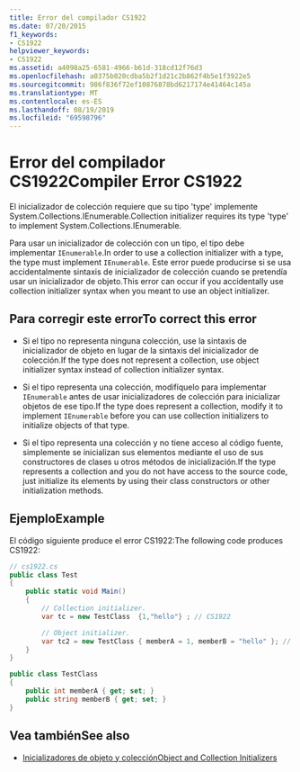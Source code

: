 ```yaml
---
title: Error del compilador CS1922
ms.date: 07/20/2015
f1_keywords:
- CS1922
helpviewer_keywords:
- CS1922
ms.assetid: a4098a25-6581-4966-b61d-318cd12f76d3
ms.openlocfilehash: a0375b020cdba5b2f1d21c2b862f4b5e1f3922e5
ms.sourcegitcommit: 986f836f72ef10876878bd6217174e41464c145a
ms.translationtype: MT
ms.contentlocale: es-ES
ms.lasthandoff: 08/19/2019
ms.locfileid: "69598796"
---
```

# <a name="compiler-error-cs1922"></a><span data-ttu-id="8e46f-102">Error del compilador CS1922</span><span class="sxs-lookup"><span data-stu-id="8e46f-102">Compiler Error CS1922</span></span>

<span data-ttu-id="8e46f-103">El inicializador de colección requiere que su tipo 'type' implemente System.Collections.IEnumerable.</span><span class="sxs-lookup"><span data-stu-id="8e46f-103">Collection initializer requires its type 'type' to implement System.Collections.IEnumerable.</span></span>

<span data-ttu-id="8e46f-104">Para usar un inicializador de colección con un tipo, el tipo debe implementar `IEnumerable`.</span><span class="sxs-lookup"><span data-stu-id="8e46f-104">In order to use a collection initializer with a type, the type must implement `IEnumerable`.</span></span> <span data-ttu-id="8e46f-105">Este error puede producirse si se usa accidentalmente sintaxis de inicializador de colección cuando se pretendía usar un inicializador de objeto.</span><span class="sxs-lookup"><span data-stu-id="8e46f-105">This error can occur if you accidentally use collection initializer syntax when you meant to use an object initializer.</span></span>

## <a name="to-correct-this-error"></a><span data-ttu-id="8e46f-106">Para corregir este error</span><span class="sxs-lookup"><span data-stu-id="8e46f-106">To correct this error</span></span>

- <span data-ttu-id="8e46f-107">Si el tipo no representa ninguna colección, use la sintaxis de inicializador de objeto en lugar de la sintaxis del inicializador de colección.</span><span class="sxs-lookup"><span data-stu-id="8e46f-107">If the type does not represent a collection, use object initializer syntax instead of collection initializer syntax.</span></span>

- <span data-ttu-id="8e46f-108">Si el tipo representa una colección, modifíquelo para implementar `IEnumerable` antes de usar inicializadores de colección para inicializar objetos de ese tipo.</span><span class="sxs-lookup"><span data-stu-id="8e46f-108">If the type does represent a collection, modify it to implement `IEnumerable` before you can use collection initializers to initialize objects of that type.</span></span>

- <span data-ttu-id="8e46f-109">Si el tipo representa una colección y no tiene acceso al código fuente, simplemente se inicializan sus elementos mediante el uso de sus constructores de clases u otros métodos de inicialización.</span><span class="sxs-lookup"><span data-stu-id="8e46f-109">If the type represents a collection and you do not have access to the source code, just initialize its elements by using their class constructors or other initialization methods.</span></span>

## <a name="example"></a><span data-ttu-id="8e46f-110">Ejemplo</span><span class="sxs-lookup"><span data-stu-id="8e46f-110">Example</span></span>

<span data-ttu-id="8e46f-111">El código siguiente produce el error CS1922:</span><span class="sxs-lookup"><span data-stu-id="8e46f-111">The following code produces CS1922:</span></span>

```csharp
// cs1922.cs
public class Test
{
    public static void Main()
    {
        // Collection initializer.
        var tc = new TestClass  {1,"hello"} ; // CS1922

        // Object initializer.
        var tc2 = new TestClass { memberA = 1, memberB = "hello" }; // OK
    }
}

public class TestClass
{
    public int memberA { get; set; }
    public string memberB { get; set; }
}
```

## <a name="see-also"></a><span data-ttu-id="8e46f-112">Vea también</span><span class="sxs-lookup"><span data-stu-id="8e46f-112">See also</span></span>

- [<span data-ttu-id="8e46f-113">Inicializadores de objeto y colección</span><span class="sxs-lookup"><span data-stu-id="8e46f-113">Object and Collection Initializers</span></span>](../programming-guide/classes-and-structs/object-and-collection-initializers.md)
